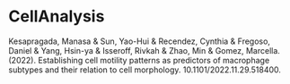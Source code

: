 # CellAnalysis

Kesapragada, Manasa & Sun, Yao-Hui & Recendez, Cynthia & Fregoso, Daniel & Yang, Hsin-ya & Isseroff, Rivkah & Zhao, Min & Gomez, Marcella. (2022). Establishing cell motility patterns as predictors of macrophage subtypes and their relation to cell morphology. 10.1101/2022.11.29.518400. 
